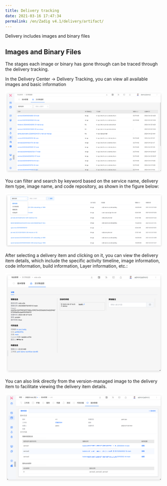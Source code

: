 ```yaml
---
title: Delivery tracking
date: 2021-03-16 17:47:34
permalink: /en/Zadig v4.1/delivery/artifact/
---
```


Delivery includes images and binary files

## Images and Binary Files

The stages each image or binary has gone through can be traced through the delivery tracking.

In the Delivery Center → Delivery Tracking, you can view all available images and basic information

<img alt="交付物追踪" title="Delivery tracking" src="../../../../_images/artifact_list_220.png">

You can filter and search by keyword based on the service name, delivery item type, image name, and code repository, as shown in the figure below:

<img alt="交付物追踪" title="Delivery tracking" src="../../../../_images/artifact_list_filter.png">

After selecting a delivery item and clicking on it, you can view the delivery item details, which include the specific activity timeline, image information, code information, build information, Layer information, etc.:

<img alt="交付物追踪" title="Delivery tracking" src="../../../../_images/artifact_detail.png">

You can also link directly from the version-managed image to the delivery item to facilitate viewing the delivery item details.

<img alt="交付物追踪" title="Delivery tracking" src="../../../../_images/version_link_artifact.png">